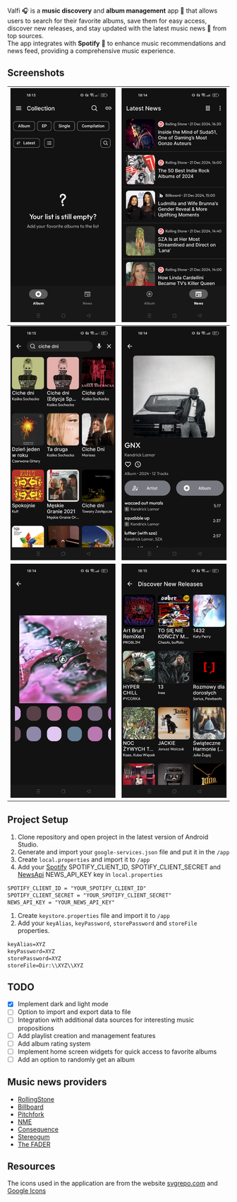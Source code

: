Valfi 🎧 is a **music discovery** and **album management** app 📱 that allows users to search for their favorite albums, save them for easy access, discover new releases,
and stay updated with the latest music news 📰 from top sources.  
The app integrates with **Spotify** 🎵 to enhance music recommendations and news feed, providing a comprehensive music experience.

## Screenshots
|  ![1](screenshots/album_home.jpg)  |       ![2](screenshots/news.jpg)        |
|:----------------------------------:|:---------------------------------------:|
| ![3](screenshots/album_search.jpg) |   ![4](screenshots/album_detail.jpg)    |
| ![5](screenshots/album_cover.jpg)  | ![6](screenshots/album_new_release.jpg) |

## Project Setup
1. Clone repository and open project in the latest version of Android Studio.
2. Generate and import your `google-services.json` file and put it in the `/app`
3. Create `local.properties` and import it to `/app`
4. Add your [Spotify](https://developer.spotify.com/) SPOTIFY_CLIENT_ID, SPOTIFY_CLIENT_SECRET and [NewsApi](https://newsapi.org/) NEWS_API_KEY key in `local.properties`
```
SPOTIFY_CLIENT_ID = "YOUR_SPOTIFY_CLIENT_ID"
SPOTIFY_CLIENT_SECRET = "YOUR_SPOTIFY_CLIENT_SECRET"
NEWS_API_KEY = "YOUR_NEWS_API_KEY"
```

1. Create `keystore.properties` file and import it to `/app`
2. Add your `keyAlias`, `keyPassword`, `storePassword` and `storeFile` properties.
```
keyAlias=XYZ
keyPassword=XYZ
storePassword=XYZ
storeFile=Dir:\\XYZ\\XYZ
```

## TODO
- [x]  Implement dark and light mode
- [ ] Option to import and export data to file
- [ ] Integration with additional data sources for interesting music propositions
- [ ] Add playlist creation and management features
- [ ] Add album rating system
- [ ] Implement home screen widgets for quick access to favorite albums
- [ ] Add an option to randomly get an album 

## Music news providers
- [RollingStone](https://www.rollingstone.com/)
- [Billboard](https://www.billboard.com/)
- [Pitchfork](https://pitchfork.com/)
- [NME](https://www.nme.com/)
- [Consequence](https://consequence.net/)
- [Stereogum](https://www.stereogum.com/)
- [The FADER](https://www.thefader.com/)

## Resources
The icons used in the application are from the website [svgrepo.com](https://www.svgrepo.com/) and [Google Icons](https://fonts.google.com/icons)